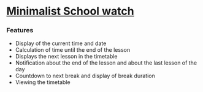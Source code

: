 # [Minimalist School watch](https://zegarek-martin.vercel.app/ "Minimalist School watch")

### Features
- Display of the current time and date
- Calculation of time until the end of the lesson
- Displays the next lesson in the timetable
- Notification about the end of the lesson and about the last lesson of the day
- Countdown to next break and display of break duration
- Viewing the timetable
